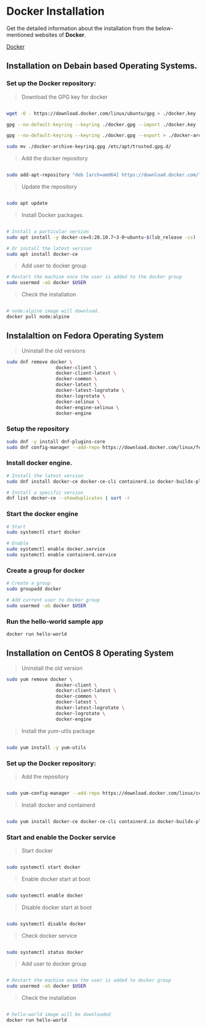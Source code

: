 # Docker Installation


Get the detailed information about the installation from the below-mentioned websites of **Docker**.

[Docker](https://docs.docker.com/)

## Installation on Debain based Operating Systems.

### Set up the Docker repository:

> Download the GPG key for docker

```bash

wget -O - https://download.docker.com/linux/ubuntu/gpg > ./docker.key

gpg --no-default-keyring --keyring ./docker.gpg --import ./docker.key

gpg --no-default-keyring --keyring ./docker.gpg --export > ./docker-archive-keyring.gpg

sudo mv ./docker-archive-keyring.gpg /etc/apt/trusted.gpg.d/

```


> Add the docker repository

```bash

sudo add-apt-repository "deb [arch=amd64] https://download.docker.com/linux/ubuntu $(lsb_release -cs) stable"

```

> Update the repository

```bash

sudo apt update

```


> Install Docker packages.

```bash

# Install a particular version
sudo apt install -y docker-ce=5:20.10.7~3-0~ubuntu-$(lsb_release -cs)

# Or install the latest version
sudo apt install docker-ce
```


> Add user to docker group
```bash
# Restart the machine once the user is added to the docker group
sudo usermod -aG docker $USER
```

> Check the installation
```bash

# node:alpine image will download.
docker pull node:alpine
```


## Instalaltion on Fedora Operating System

> Uninstall the old versions
```bash
sudo dnf remove docker \
                  docker-client \
                  docker-client-latest \
                  docker-common \
                  docker-latest \
                  docker-latest-logrotate \
                  docker-logrotate \
                  docker-selinux \
                  docker-engine-selinux \
                  docker-engine
```

### Setup the repository
```bash
sudo dnf -y install dnf-plugins-core
sudo dnf config-manager --add-repo https://download.docker.com/linux/fedora/docker-ce.repo

```

### Install docker engine.
```bash
# Install the latest version
sudo dnf install docker-ce docker-ce-cli containerd.io docker-buildx-plugin docker-compose-plugin

# Install a specific version
dnf list docker-ce --showduplicates | sort -r
```

### Start the docker engine
```bash
# Start
sudo systemctl start docker

# Enable
sudo systemctl enable docker.service
sudo systemctl enable containerd.service

```

### Create a group for docker
```bash
# Create a group
sudo groupadd docker

# Add current user to docker group
sudo usermod -aG docker $USER

```

### Run the hello-world sample app
```bash
docker run hello-world
```

## Installation on CentOS 8 Operating System

> Uninstall the old version
```bash
sudo yum remove docker \
                  docker-client \
                  docker-client-latest \
                  docker-common \
                  docker-latest \
                  docker-latest-logrotate \
                  docker-logrotate \
                  docker-engine
```

> Install the yum-utils package 

```bash

sudo yum install -y yum-utils

```


### Set up the Docker repository:

> Add the repository

```bash

sudo yum-config-manager --add-repo https://download.docker.com/linux/centos/docker-ce.repo
```

> Install docker and containerd

```bash

sudo yum install docker-ce docker-ce-cli containerd.io docker-buildx-plugin docker-compose-plugin
```


### Start and enable the Docker service

> Start docker

```bash

sudo systemctl start docker

```


> Enable docker start at boot

```bash

sudo systemctl enable docker

```


> Disable docker start at boot

```bash

sudo systemctl disable docker

```


> Check docker service

```bash

sudo systemctl status docker

```


> Add user to docker group
```bash

# Restart the machine once the user is added to docker group
sudo usermod -aG docker $USER
```


> Check the installation
```bash

# hello-world image will be downloaded
docker run hello-world
```
